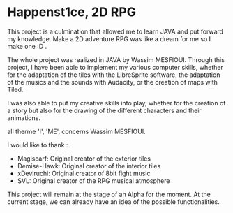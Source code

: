 # Happenst1ce, 2D RPG

This project is a culmination that allowed me to learn JAVA and put forward my knowledge.
Make a 2D adventure RPG was like a dream for me so I make one :D .

The whole project was realized in JAVA by Wassim MESFIOUI.
Through this project, I have been able to implement my various computer skills, whether for the adaptation of the tiles with the LibreSprite software, the adaptation of the musics and the sounds with Audacity, or the creation of maps with Tiled.

I was also able to put my creative skills into play, whether for the creation of a story but also for the drawing of the different characters and their animations.

all therme 'I', 'ME', concerns Wassim MESFIOUI.

I would like to thank :

- Magiscarf: Original creator of the exterior tiles
- Demise-Hawk: Original creator of the interior tiles
- xDeviruchi: Original creator of 8bit fight music
- SVL: Original creator of the RPG musical atmosphere

This project will remain at the stage of an Alpha for the moment.
At the current stage, we can already have an idea of the possible functionalities.
